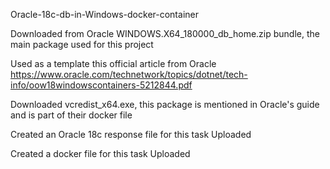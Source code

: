 Oracle-18c-db-in-Windows-docker-container

Downloaded from Oracle WINDOWS.X64_180000_db_home.zip bundle, the main package used for this project

Used as a template this official article from Oracle
  https://www.oracle.com/technetwork/topics/dotnet/tech-info/oow18windowscontainers-5212844.pdf
  
Downloaded vcredist_x64.exe, this package is mentioned in Oracle's guide and is part of their docker file

Created an Oracle 18c response file for this task
  Uploaded

Created a docker file for this task
  Uploaded
